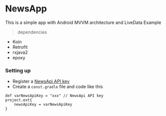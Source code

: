 # NewsApp 
This is a simple app with Android MVVM architecture and LiveData Example
<blockquote>dependencies</blockquote>

- Koin
- Retrofit
- rxjava2
- epoxy

### Setting up
- Register a [NewsApi API key](https://newsapi.org/)
- Create a ```const.gradle``` file and code like this
```
def varNewsApiKey = "xxx" // NewsApi API key
project.ext{
    newsApiKey = varNewsApiKey
}
```
